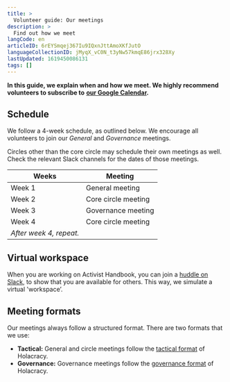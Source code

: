 ```yaml
---
title: >
  Volunteer guide: Our meetings
description: >
  Find out how we meet
langCode: en
articleID: 6rEYSmqej367Iu9IQxnJttAmoXKfJutO
languageCollectionID: jMyqX_vC0N_t3yNw57kmqE86jrx328Xy
lastUpdated: 1619450086131
tags: []
---
```


**In this guide, we explain when and how we meet. We highly recommend volunteers to subscribe to** [**our Google Calendar**](https://calendar.google.com/calendar/u/0?cid=Y29udGFjdEBhY3RpdmlzdGhhbmRib29rLm9yZw)**.**

## Schedule

We follow a 4-week schedule, as outlined below. We encourage all volunteers to join our _General_ and _Governance_ meetings.

Circles other than the core circle may schedule their own meetings as well. Check the relevant Slack channels for the dates of those meetings.

<div><table><thead><tr><th>Weeks</th><th>Meeting</th></tr></thead><tbody><tr><td>Week 1</td><td>General meeting</td></tr><tr><td>Week 2</td><td>Core circle meeting</td></tr><tr><td>Week 3</td><td>Governance meeting</td></tr><tr><td>Week 4</td><td>Core circle meeting</td></tr><tr><td><i>After week 4, repeat.</i></td></tr></tbody></table></div>

## Virtual workspace

When you are working on Activist Handbook, you can join a [huddle on Slack](https://slack.com/help/articles/4402059015315-Start-a-huddle-in-a-channel-or-direct-message), to show that you are available for others. This way, we simulate a virtual 'workspace’.

## Meeting formats

Our meetings always follow a structured format. There are two formats that we use:

-   **Tactical:** General and circle meetings follow the [tactical format](https://www.holacracy.org/tactical-meetings) of Holacracy.
-   **Governance:** Governance meetings follow the [governance format](https://www.holacracy.org/governance-meetings) of Holacracy.